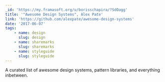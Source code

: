 ```yaml
---
_id: 'https://my.framasoft.org/u/borisschapira/?SdOagg'
title: '"Awesome Design Systems", Alex Pate'
link: 'https://github.com/alexpate/awesome-design-systems'
date: '2017-06-07'
tags:
    - name: design
      slug: design
    - name: sharemarks
      slug: sharemarks
    - name: styleguide
      slug: styleguide
---
```


<div class="markdown"><p>A curated list of awesome design systems, pattern libraries, and everything inbetween.
</p></div>
